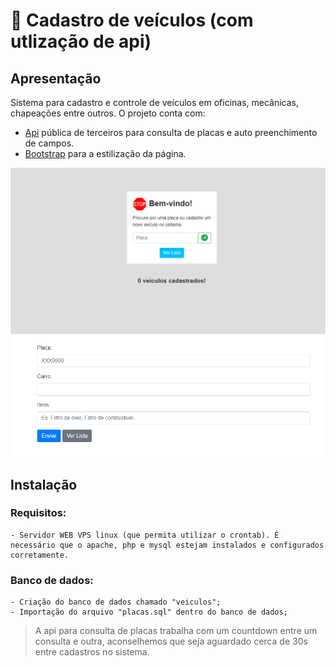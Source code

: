 #  🚙  Cadastro de veículos (com utlização de api)
## Apresentação

Sistema para cadastro e controle de veículos em oficinas, mecânicas, chapeações entre outros. O projeto conta com:
- [Api](https://github.com/100n0m3/API-Carros) pública de terceiros para consulta de placas e auto preenchimento de campos.
- [Bootstrap](https://getbootstrap.com/) para a estilização da página.

<img src="assets/img/inicio.png">
<img src="assets/img/cadastro.png">


## Instalação
### Requisitos:

``` 
- Servidor WEB VPS linux (que permita utilizar o crontab). É necessário que o apache, php e mysql estejam instalados e configurados corretamente. 
 ```
 
 ### Banco de dados:

 ``` 
 - Criação do banco de dados chamado "veiculos";
 - Importação do arquivo "placas.sql" dentro do banco de dados;
 ```
> A api para consulta de placas trabalha com um countdown entre um consulta e outra, aconselhemos que seja aguardado cerca de 30s entre cadastros no sistema.

